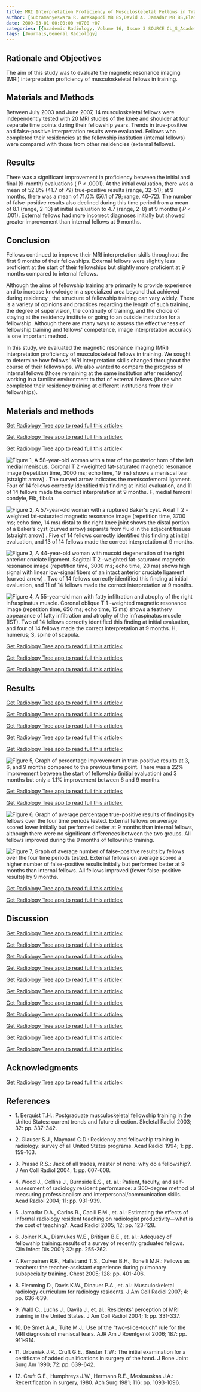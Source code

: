 ```yaml
---
title: MRI Interpretation Proficiency of Musculoskeletal Fellows in Training
author: [Subramanyeswara R. Arekapudi MB BS,David A. Jamadar MB BS,Elaine M. Caoili MD,Jon A. Jacobson MD,Gikota Girish MB BS,Catherine J. Bron MD,Qian Dong MD,Yoav Morag MD,David Fessell MD,Sung-Moon Kim MD]
date: 2009-03-01 00:00:00 +0700 +07
categories: [{Academic Radiology, Volume 16, Issue 3 SOURCE CL_S_AcademicRadiologyVolume16Issue3 1}]
tags: [Journals,General Radiology]
---
```

## Rationale and Objectives

The aim of this study was to evaluate the magnetic resonance imaging (MRI) interpretation proficiency of musculoskeletal fellows in training.

## Materials and Methods

Between July 2003 and June 2007, 14 musculoskeletal fellows were independently tested with 20 MRI studies of the knee and shoulder at four separate time points during their fellowship years. Trends in true-positive and false-positive interpretation results were evaluated. Fellows who completed their residencies at the fellowship institution (internal fellows) were compared with those from other residencies (external fellows).

## Results

There was a significant improvement in proficiency between the initial and final (9-month) evaluations ( _P_ < .0001). At the initial evaluation, there was a mean of 52.8% (41.7 of 79) true-positive results (range, 32–51); at 9 months, there was a mean of 71.0% (56.1 of 79; range, 40–72). The number of false-positive results also declined during this time period from a mean of 8.1 (range, 2–13) at initial evaluation to 4.7 (range, 2–8) at 9 months ( _P_ < .001). External fellows had more incorrect diagnoses initially but showed greater improvement than internal fellows at 9 months.

## Conclusion

Fellows continued to improve their MRI interpretation skills throughout the first 9 months of their fellowships. External fellows were slightly less proficient at the start of their fellowships but slightly more proficient at 9 months compared to internal fellows.

Although the aims of fellowship training are primarily to provide experience and to increase knowledge in a specialized area beyond that achieved during residency , the structure of fellowship training can vary widely. There is a variety of opinions and practices regarding the length of such training, the degree of supervision, the continuity of training, and the choice of staying at the residency institute or going to an outside institution for a fellowship. Although there are many ways to assess the effectiveness of fellowship training and fellows' competence, image interpretation accuracy is one important method.

In this study, we evaluated the magnetic resonance imaging (MRI) interpretation proficiency of musculoskeletal fellows in training. We sought to determine how fellows' MRI interpretation skills changed throughout the course of their fellowships. We also wanted to compare the progress of internal fellows (those remaining at the same institution after residency) working in a familiar environment to that of external fellows (those who completed their residency training at different institutions from their fellowships).

## Materials and methods

[Get Radiology Tree app to read full this article<](https://clinicalpub.com/app)

[Get Radiology Tree app to read full this article<](https://clinicalpub.com/app)

[Get Radiology Tree app to read full this article<](https://clinicalpub.com/app)

![Figure 1, A 58-year-old woman with a tear of the posterior horn of the left medial meniscus. Coronal T 2 -weighted fat-saturated magnetic resonance image (repetition time, 3000 ms; echo time, 19 ms) shows a meniscal tear (straight arrow) . The curved arrow indicates the meniscofemoral ligament. Four of 14 fellows correctly identified this finding at initial evaluation, and 11 of 14 fellows made the correct interpretation at 9 months. F, medial femoral condyle, Fib, fibula.](https://storage.googleapis.com/dl.dentistrykey.com/clinical/MRIInterpretationProficiencyofMusculoskeletalFellowsinTraining/0_1s20S1076633208005734.jpg)

![Figure 2, A 57-year-old woman with a ruptured Baker's cyst. Axial T 2 -weighted fat-saturated magnetic resonance image (repetition time, 3700 ms; echo time, 14 ms) distal to the right knee joint shows the distal portion of a Baker's cyst (curved arrow) separate from fluid in the adjacent tissues (straight arrow) . Five of 14 fellows correctly identified this finding at initial evaluation, and 13 of 14 fellows made the correct interpretation at 9 months.](https://storage.googleapis.com/dl.dentistrykey.com/clinical/MRIInterpretationProficiencyofMusculoskeletalFellowsinTraining/1_1s20S1076633208005734.jpg)

![Figure 3, A 44-year-old woman with mucoid degeneration of the right anterior cruciate ligament. Sagittal T 2 -weighted fat-saturated magnetic resonance image (repetition time, 3000 ms; echo time, 20 ms) shows high signal with linear low-signal fibers of an intact anterior cruciate ligament (curved arrow) . Two of 14 fellows correctly identified this finding at initial evaluation, and 11 of 14 fellows made the correct interpretation at 9 months.](https://storage.googleapis.com/dl.dentistrykey.com/clinical/MRIInterpretationProficiencyofMusculoskeletalFellowsinTraining/2_1s20S1076633208005734.jpg)

![Figure 4, A 55-year-old man with fatty infiltration and atrophy of the right infraspinatus muscle. Coronal oblique T 1 -weighted magnetic resonance image (repetition time, 650 ms; echo time, 15 ms) shows a feathery appearance of fatty infiltration and atrophy of the infraspinatus muscle (IST). Two of 14 fellows correctly identified this finding at initial evaluation, and four of 14 fellows made the correct interpretation at 9 months. H, humerus; S, spine of scapula.](https://storage.googleapis.com/dl.dentistrykey.com/clinical/MRIInterpretationProficiencyofMusculoskeletalFellowsinTraining/3_1s20S1076633208005734.jpg)

[Get Radiology Tree app to read full this article<](https://clinicalpub.com/app)

[Get Radiology Tree app to read full this article<](https://clinicalpub.com/app)

[Get Radiology Tree app to read full this article<](https://clinicalpub.com/app)

## Results

[Get Radiology Tree app to read full this article<](https://clinicalpub.com/app)

[Get Radiology Tree app to read full this article<](https://clinicalpub.com/app)

[Get Radiology Tree app to read full this article<](https://clinicalpub.com/app)

[Get Radiology Tree app to read full this article<](https://clinicalpub.com/app)

[Get Radiology Tree app to read full this article<](https://clinicalpub.com/app)

![Figure 5, Graph of percentage improvement in true-positive results at 3, 6, and 9 months compared to the previous time point. There was a 22% improvement between the start of fellowship (initial evaluation) and 3 months but only a 1.1% improvement between 6 and 9 months.](https://storage.googleapis.com/dl.dentistrykey.com/clinical/MRIInterpretationProficiencyofMusculoskeletalFellowsinTraining/4_1s20S1076633208005734.jpg)

[Get Radiology Tree app to read full this article<](https://clinicalpub.com/app)

[Get Radiology Tree app to read full this article<](https://clinicalpub.com/app)

![Figure 6, Graph of average percentage true-positive results of findings by fellows over the four time periods tested. External fellows on average scored lower initially but performed better at 9 months than internal fellows, although there were no significant differences between the two groups. All fellows improved during the 9 months of fellowship training.](https://storage.googleapis.com/dl.dentistrykey.com/clinical/MRIInterpretationProficiencyofMusculoskeletalFellowsinTraining/5_1s20S1076633208005734.jpg)

![Figure 7, Graph of average number of false-positive results by fellows over the four time periods tested. External fellows on average scored a higher number of false-positive results initially but performed better at 9 months than internal fellows. All fellows improved (fewer false-positive results) by 9 months.](https://storage.googleapis.com/dl.dentistrykey.com/clinical/MRIInterpretationProficiencyofMusculoskeletalFellowsinTraining/6_1s20S1076633208005734.jpg)

[Get Radiology Tree app to read full this article<](https://clinicalpub.com/app)

[Get Radiology Tree app to read full this article<](https://clinicalpub.com/app)

## Discussion

[Get Radiology Tree app to read full this article<](https://clinicalpub.com/app)

[Get Radiology Tree app to read full this article<](https://clinicalpub.com/app)

[Get Radiology Tree app to read full this article<](https://clinicalpub.com/app)

[Get Radiology Tree app to read full this article<](https://clinicalpub.com/app)

[Get Radiology Tree app to read full this article<](https://clinicalpub.com/app)

[Get Radiology Tree app to read full this article<](https://clinicalpub.com/app)

[Get Radiology Tree app to read full this article<](https://clinicalpub.com/app)

[Get Radiology Tree app to read full this article<](https://clinicalpub.com/app)

[Get Radiology Tree app to read full this article<](https://clinicalpub.com/app)

[Get Radiology Tree app to read full this article<](https://clinicalpub.com/app)

[Get Radiology Tree app to read full this article<](https://clinicalpub.com/app)

## Acknowledgments

[Get Radiology Tree app to read full this article<](https://clinicalpub.com/app)

## References

- 1\. Berquist T.H.: Postgraduate musculoskeletal fellowship training in the United States: current trends and future direction. Skeletal Radiol 2003; 32: pp. 337-342.


- 2\. Glauser S.J., Maynard C.D.: Residency and fellowship training in radiology: survey of all United States programs. Acad Radiol 1994; 1: pp. 159-163.


- 3\. Prasad R.S.: Jack of all trades, master of none: why do a fellowship?. J Am Coll Radiol 2004; 1: pp. 607-608.


- 4\. Wood J., Collins J., Burnside E.S., et. al.: Patient, faculty, and self-assessment of radiology resident performance: a 360-degree method of measuring professionalism and interpersonal/communication skills. Acad Radiol 2004; 11: pp. 931-939.


- 5\. Jamadar D.A., Carlos R., Caoili E.M., et. al.: Estimating the effects of informal radiology resident teaching on radiologist productivity—what is the cost of teaching?. Acad Radiol 2005; 12: pp. 123-128.


- 6\. Joiner K.A., Dismukes W.E., Britigan B.E., et. al.: Adequacy of fellowship training: results of a survey of recently graduated fellows. Clin Infect Dis 2001; 32: pp. 255-262.


- 7\. Kempainen R.R., Hallstrand T.S., Culver B.H., Tonelli M.R.: Fellows as teachers: the teacher-assistant experience during pulmonary subspecialty training. Chest 2005; 128: pp. 401-406.


- 8\. Flemming D., Davis K.W., Dinauer P.A., et. al.: Musculoskeletal radiology curriculum for radiology residents. J Am Coll Radiol 2007; 4: pp. 636-639.


- 9\. Wald C., Luchs J., Davila J., et. al.: Residents' perception of MRI training in the United States. J Am Coll Radiol 2004; 1: pp. 331-337.


- 10\. De Smet A.A., Tuite M.J.: Use of the “two-slice-touch” rule for the MRI diagnosis of meniscal tears. AJR Am J Roentgenol 2006; 187: pp. 911-914.


- 11\. Urbaniak J.R., Cruft G.E., Biester T.W.: The initial examination for a certificate of added qualifications in surgery of the hand. J Bone Joint Surg Am 1990; 72: pp. 639-642.


- 12\. Cruft G.E., Humphreys J.W., Hermann R.E., Meskauskas J.A.: Recertification in surgery, 1980. Ach Surg 1981; 116: pp. 1093-1096.